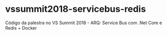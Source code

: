# vssummit2018-servicebus-redis
Código da palestra no VS Summit 2018 - ARQ: Service Bus com .Net Core e Redis + Docker
